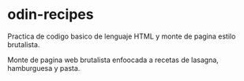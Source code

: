 # odin-recipes

Practica de codigo basico de lenguaje HTML y monte de pagina estilo
brutalista.

Monte de pagina web brutalista enfoocada a recetas de lasagna, hamburguesa 
y pasta.
